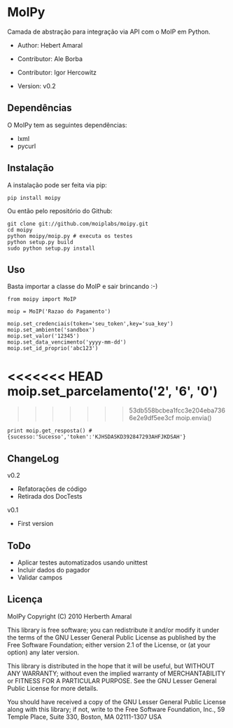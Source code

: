 MoIPy
=====

Camada de abstração para integração via API com o MoIP em Python.

 - Author: Hebert Amaral
 - Contributor: Ale Borba
 - Contributor: Igor Hercowitz
 
 - Version: v0.2

Dependências
------------

O MoIPy tem as seguintes dependências:

 - lxml
 - pycurl

Instalação
----------

A instalação pode ser feita via pip:

    pip install moipy

Ou então pelo repositório do Github:

    git clone git://github.com/moiplabs/moipy.git
    cd moipy
    python moipy/moip.py # executa os testes
    python setup.py build
    sudo python setup.py install

Uso
----

Basta importar a classe do MoIP e sair brincando :-)

    from moipy import MoIP

    moip = MoIP('Razao do Pagamento')

    moip.set_credenciais(token='seu_token',key='sua_key')
    moip.set_ambiente('sandbox')
    moip.set_valor('12345')
    moip.set_data_vencimento('yyyy-mm-dd')
    moip.set_id_proprio('abc123')
<<<<<<< HEAD
    moip.set_parcelamento('2', '6', '0')
=======
>>>>>>> 53db558bcbea1fcc3e204eba7366e2e9df5ee3cf
    moip.envia()
    
    print moip.get_resposta() # {sucesso:'Sucesso','token':'KJHSDASKD392847293AHFJKDSAH'}

ChangeLog
----------

 v0.2
  - Refatorações de código
  - Retirada dos DocTests

 v0.1
  - First version

ToDo
------
 
 - Aplicar testes automatizados usando unittest
 - Incluir dados do pagador
 - Validar campos
 

Licença
------

MoIPy Copyright (C) 2010 Herberth Amaral

This library is free software; you can redistribute it and/or modify it under the terms of the GNU Lesser General Public License as published by the Free Software Foundation; either version 2.1 of the License, or (at your option) any later version.

This library is distributed in the hope that it will be useful, but WITHOUT ANY WARRANTY; without even the implied warranty of MERCHANTABILITY or FITNESS FOR A PARTICULAR PURPOSE. See the GNU Lesser General Public License for more details.

You should have received a copy of the GNU Lesser General Public License along with this library; if not, write to the Free Software Foundation, Inc., 59 Temple Place, Suite 330, Boston, MA 02111-1307 USA
